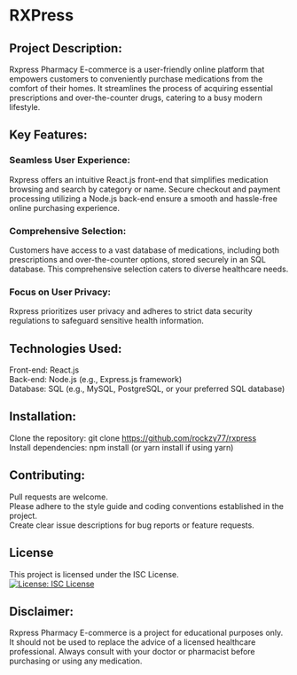 # RXPress

## Project Description:
Rxpress Pharmacy E-commerce is a user-friendly online platform that empowers customers to conveniently purchase medications from the comfort of their homes. It streamlines the process of acquiring essential prescriptions and over-the-counter drugs, catering to a busy modern lifestyle.

## Key Features:
### Seamless User Experience: 
Rxpress offers an intuitive React.js front-end that simplifies medication browsing and search by category or name. Secure checkout and payment processing utilizing a Node.js back-end ensure a smooth and hassle-free online purchasing experience.

### Comprehensive Selection:
Customers have access to a vast database of medications, including both prescriptions and over-the-counter options, stored securely in an SQL database. This comprehensive selection caters to diverse healthcare needs.

### Focus on User Privacy:
Rxpress prioritizes user privacy and adheres to strict data security regulations to safeguard sensitive health information.

## Technologies Used:
Front-end: React.js</br>
Back-end: Node.js (e.g., Express.js framework)</br>
Database: SQL (e.g., MySQL, PostgreSQL, or your preferred SQL database)</br>

## Installation:
Clone the repository: git clone https://github.com/rockzy77/rxpress </br>
Install dependencies: npm install (or yarn install if using yarn)</br>

## Contributing:
Pull requests are welcome.</br>
Please adhere to the style guide and coding conventions established in the project.</br>
Create clear issue descriptions for bug reports or feature requests.

## License
This project is licensed under the ISC License.</br>
[![License: ISC License](https://img.shields.io/badge/License-ISC-blue.svg)](https://opensource.org/licenses/ISC)

## Disclaimer:
Rxpress Pharmacy E-commerce is a project for educational purposes only. It should not be used to replace the advice of a licensed healthcare professional. Always consult with your doctor or pharmacist before purchasing or using any medication.
